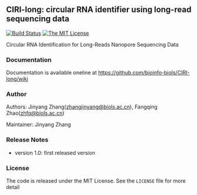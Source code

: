 ## CIRI-long: circular RNA identifier using long-read sequencing data

[![Build Status](https://staging.travis-ci.com/bioinfo-biols/CIRI-long.svg?branch=master)](https://staging.travis-ci.com/bioinfo-biols/CIRI-long)
[![The MIT License](https://img.shields.io/badge/license-MIT-orange.svg)](https://github.com/bioinfo-biols/CIRI-long/blob/master/LICENSE)

Circular RNA Identification for Long-Reads Nanopore Sequencing Data

### Documentation

Documentation is available oneline at https://github.com/bioinfo-biols/CIRI-long/wiki

### Author

Authors: Jinyang Zhang(zhangjinyang@biols.ac.cn), Fangqing Zhao(zhfq@biols.ac.cn)

Maintainer: Jinyang Zhang

### Release Notes

- version 1.0: first released version

### License

The code is released under the MIT License. See the `LICENSE` file for more detail
